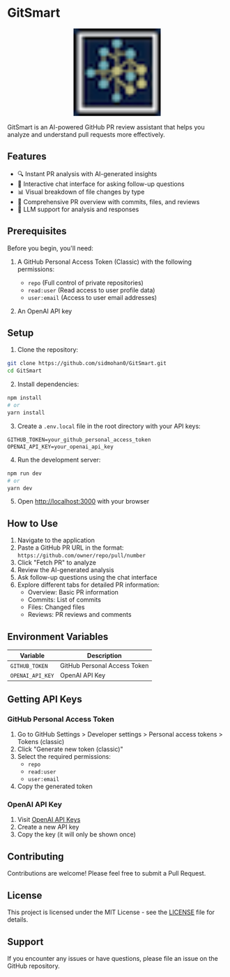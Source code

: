 # GitSmart
<p align="center">
  <img src="public/logo.png" alt="GitSmart Logo" width="200">
</p>

GitSmart is an AI-powered GitHub PR review assistant that helps you analyze and understand pull requests more effectively.

## Features

- 🔍 Instant PR analysis with AI-generated insights
- 💬 Interactive chat interface for asking follow-up questions
- 📊 Visual breakdown of file changes by type
- 📝 Comprehensive PR overview with commits, files, and reviews
- 🤖 LLM support for analysis and responses

## Prerequisites

Before you begin, you'll need:

1. A GitHub Personal Access Token (Classic) with the following permissions:
   - `repo` (Full control of private repositories)
   - `read:user` (Read access to user profile data)
   - `user:email` (Access to user email addresses)

2. An OpenAI API key

## Setup

1. Clone the repository:
```bash
git clone https://github.com/sidmohan0/GitSmart.git
cd GitSmart
```

2. Install dependencies:
```bash
npm install
# or
yarn install
```

3. Create a `.env.local` file in the root directory with your API keys:
```env
GITHUB_TOKEN=your_github_personal_access_token
OPENAI_API_KEY=your_openai_api_key
```

4. Run the development server:
```bash
npm run dev
# or
yarn dev
```

5. Open [http://localhost:3000](http://localhost:3000) with your browser

## How to Use

1. Navigate to the application
2. Paste a GitHub PR URL in the format: `https://github.com/owner/repo/pull/number`
3. Click "Fetch PR" to analyze
4. Review the AI-generated analysis
5. Ask follow-up questions using the chat interface
6. Explore different tabs for detailed PR information:
   - Overview: Basic PR information
   - Commits: List of commits
   - Files: Changed files
   - Reviews: PR reviews and comments

## Environment Variables

| Variable | Description |
|----------|-------------|
| `GITHUB_TOKEN` | GitHub Personal Access Token |
| `OPENAI_API_KEY` | OpenAI API Key |

## Getting API Keys

### GitHub Personal Access Token
1. Go to GitHub Settings > Developer settings > Personal access tokens > Tokens (classic)
2. Click "Generate new token (classic)"
3. Select the required permissions:
   - `repo`
   - `read:user`
   - `user:email`
4. Copy the generated token

### OpenAI API Key
1. Visit [OpenAI API Keys](https://platform.openai.com/api-keys)
2. Create a new API key
3. Copy the key (it will only be shown once)


## Contributing

Contributions are welcome! Please feel free to submit a Pull Request.

## License

This project is licensed under the MIT License - see the [LICENSE](LICENSE) file for details.


## Support

If you encounter any issues or have questions, please file an issue on the GitHub repository.
